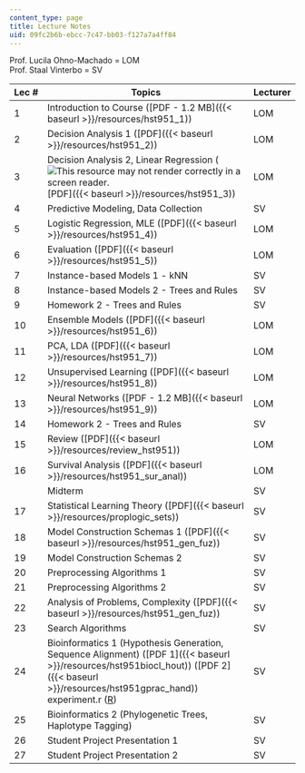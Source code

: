 ```yaml
---
content_type: page
title: Lecture Notes
uid: 09fc2b6b-ebcc-7c47-bb03-f127a7a4ff84
---
```


Prof. Lucila Ohno-Machado = LOM  
Prof. Staal Vinterbo = SV

| Lec # | Topics | Lecturer |
| --- | --- | --- |
| 1 | Introduction to Course ([PDF - 1.2 MB]({{< baseurl >}}/resources/hst951_1)) | LOM |
| 2 | Decision Analysis 1 ([PDF]({{< baseurl >}}/resources/hst951_2)) | LOM |
| 3 | Decision Analysis 2, Linear Regression (![This resource may not render correctly in a screen reader.](/images/inacessible.gif)[PDF]({{< baseurl >}}/resources/hst951_3)) | LOM |
| 4 | Predictive Modeling, Data Collection | SV |
| 5 | Logistic Regression, MLE ([PDF]({{< baseurl >}}/resources/hst951_4)) | LOM |
| 6 | Evaluation ([PDF]({{< baseurl >}}/resources/hst951_5)) | LOM |
| 7 | Instance-based Models 1 - kNN | SV |
| 8 | Instance-based Models 2 - Trees and Rules | SV |
| 9 | Homework 2 - Trees and Rules | SV |
| 10 | Ensemble Models ([PDF]({{< baseurl >}}/resources/hst951_6)) | LOM |
| 11 | PCA, LDA ([PDF]({{< baseurl >}}/resources/hst951_7)) | LOM |
| 12 | Unsupervised Learning ([PDF]({{< baseurl >}}/resources/hst951_8)) | LOM |
| 13 | Neural Networks ([PDF - 1.2 MB]({{< baseurl >}}/resources/hst951_9)) | LOM |
| 14 | Homework 2 - Trees and Rules | SV |
| 15 | Review ([PDF]({{< baseurl >}}/resources/review_hst951)) | LOM |
| 16 | Survival Analysis ([PDF]({{< baseurl >}}/resources/hst951_sur_anal)) | LOM |
| &nbsp; | Midterm | SV |
| 17 | Statistical Learning Theory ([PDF]({{< baseurl >}}/resources/proplogic_sets)) | SV |
| 18 | Model Construction Schemas 1 ([PDF]({{< baseurl >}}/resources/hst951_gen_fuz)) | SV |
| 19 | Model Construction Schemas 2 | SV |
| 20 | Preprocessing Algorithms 1 | SV |
| 21 | Preprocessing Algorithms 2 | SV |
| 22 | Analysis of Problems, Complexity ([PDF]({{< baseurl >}}/resources/hst951_gen_fuz)) | SV |
| 23 | Search Algorithms | SV |
| 24 | Bioinformatics 1 (Hypothesis Generation, Sequence Alignment) ([PDF 1]({{< baseurl >}}/resources/hst951biocl_hout)) ([PDF 2]({{< baseurl >}}/resources/hst951gprac_hand)) experiment.r ([R](/courses/health-sciences-and-technology/hst-951j-medical-decision-support-fall-2005/lecture-notes/experiment.r)) | SV |
| 25 | Bioinformatics 2 (Phylogenetic Trees, Haplotype Tagging) | SV |
| 26 | Student Project Presentation 1 | SV |
| 27 | Student Project Presentation 2 | SV